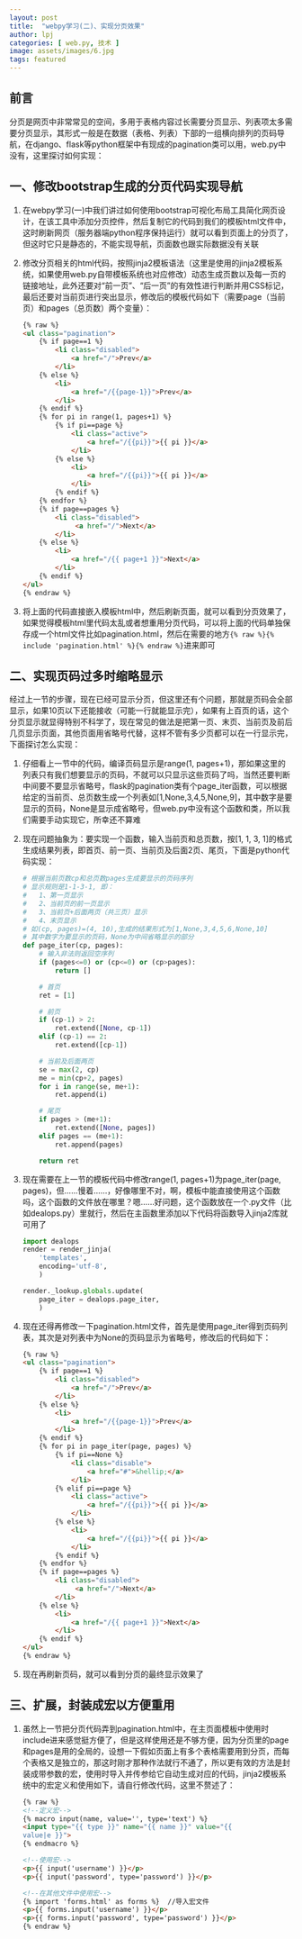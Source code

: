```yaml
---
layout: post
title:  "webpy学习(二)、实现分页效果"
author: lpj
categories: [ web.py, 技术 ]
image: assets/images/6.jpg
tags: featured
---
```


## 前言

分页是网页中非常常见的空间，多用于表格内容过长需要分页显示、列表项太多需要分页显示，其形式一般是在数据（表格、列表）下部的一组横向排列的页码导航，在django、flask等python框架中有现成的pagination类可以用，web.py中没有，这里探讨如何实现：

## 一、修改bootstrap生成的分页代码实现导航

1. 在webpy学习(一)中我们讲过如何使用bootstrap可视化布局工具简化网页设计，在该工具中添加分页控件，然后复制它的代码到我们的模板html文件中，这时刷新网页（服务器端python程序保持运行）就可以看到页面上的分页了，但这时它只是静态的，不能实现导航，页面数也跟实际数据没有关联

2. 修改分页相关的html代码，按照jinja2模板语法（这里是使用的jinja2模板系统，如果使用web.py自带模板系统也对应修改）动态生成页数以及每一页的链接地址，此外还要对“前一页”、“后一页”的有效性进行判断并用CSS标记，最后还要对当前页进行突出显示，修改后的模板代码如下（需要page（当前页）和pages（总页数）两个变量）：
    ```html
    {% raw %}
    <ul class="pagination">
        {% if page==1 %}
            <li class="disabled">
                <a href="/">Prev</a>
            </li>
        {% else %}
            <li>
                <a href="/{{page-1}}">Prev</a>
            </li>
        {% endif %}
        {% for pi in range(1, pages+1) %}
            {% if pi==page %}
                <li class="active">
                    <a href="/{{pi}}">{{ pi }}</a>
                </li>
            {% else %}
                <li>
                    <a href="/{{pi}}">{{ pi }}</a>
                </li>
            {% endif %}
        {% endfor %}
        {% if page==pages %}
            <li class="disabled">
                 <a href="/">Next</a>
            </li>
        {% else %}
            <li>
                <a href="/{{ page+1 }}">Next</a>
            </li>
        {% endif %}
    </ul>
    {% endraw %}
    ```  
  
3. 将上面的代码直接嵌入模板html中，然后刷新页面，就可以看到分页效果了，如果觉得模板html里代码太乱或者想重用分页代码，可以将上面的代码单独保存成一个html文件比如pagination.html，然后在需要的地方`{% raw %}{% include 'pagination.html' %}{% endraw %}`进来即可

## 二、实现页码过多时缩略显示

经过上一节的步骤，现在已经可显示分页，但这里还有个问题，那就是页码会全部显示，如果10页以下还能接收（可能一行就能显示完），如果有上百页的话，这个分页显示就显得特别不科学了，现在常见的做法是把第一页、末页、当前页及前后几页显示页面，其他页面用省略号代替，这样不管有多少页都可以在一行显示完，下面探讨怎么实现：

1. 仔细看上一节中的代码，编译页码显示是range(1, pages+1)，那如果这里的列表只有我们想要显示的页码，不就可以只显示这些页码了吗，当然还要判断中间要不要显示省略号，flask的pagination类有个page_iter函数，可以根据给定的当前页、总页数生成一个列表如[1,None,3,4,5,None,9]，其中数字是要显示的页码，None是显示成省略号，但web.py中没有这个函数和类，所以我们需要手动实现它，所幸还不算难

2. 现在问题抽象为：要实现一个函数，输入当前页和总页数，按[1, 1, 3, 1]的格式生成结果列表，即首页、前一页、当前页及后面2页、尾页，下面是python代码实现：  

    ```python
    # 根据当前页数cp和总页数pages生成要显示的页码序列
    # 显示规则是1-1-3-1, 即：
    #   1、第一页显示
    #   2、当前页的前一页显示
    #   3、当前页+后面两页（共三页）显示
    #   4、末页显示
    # 如(cp, pages)=(4, 10),生成的结果形式为[1,None,3,4,5,6,None,10]
    # 其中数字为要显示的页码，None为中间省略显示的部分
    def page_iter(cp, pages):
        # 输入非法则返回空序列
        if (pages<=0) or (cp<=0) or (cp>pages):
            return []

        # 首页
        ret = [1]

        # 前页
        if (cp-1) > 2:
            ret.extend([None, cp-1])
        elif (cp-1) == 2:
            ret.extend([cp-1])

        # 当前及后面两页
        se = max(2, cp)
        me = min(cp+2, pages) 
        for i in range(se, me+1):
            ret.append(i)

        # 尾页
        if pages > (me+1):
            ret.extend([None, pages])
        elif pages == (me+1):
            ret.append(pages)

        return ret
    ```

3. 现在需要在上一节的模板代码中修改range(1, pages+1)为page_iter(page, pages)，但……慢着……，好像哪里不对，啊，模板中能直接使用这个函数吗，这个函数的文件放在哪里？嗯……好问题，这个函数放在一个.py文件（比如dealops.py）里就行，然后在主函数里添加以下代码将函数导入jinja2库就可用了
    ```python
    import dealops
    render = render_jinja(
        'templates',
        encoding='utf-8',
        )

    render._lookup.globals.update(
        page_iter = dealops.page_iter,
        )
    ```

4. 现在还得再修改一下pagination.html文件，首先是使用page_iter得到页码列表，其次是对列表中为None的页码显示为省略号，修改后的代码如下：
    ```html
    {% raw %}
    <ul class="pagination">
        {% if page==1 %}
            <li class="disabled">
                <a href="/">Prev</a>
            </li>
        {% else %}
            <li>
                <a href="/{{page-1}}">Prev</a>
            </li>
        {% endif %}
        {% for pi in page_iter(page, pages) %}
            {% if pi==None %}
                <li class="disable">
                    <a href="#">&hellip;</a>
                </li>
            {% elif pi==page %}
                <li class="active">
                    <a href="/{{pi}}">{{ pi }}</a>
                </li>
            {% else %}
                <li>
                    <a href="/{{pi}}">{{ pi }}</a>
                </li>
            {% endif %}
        {% endfor %}
        {% if page==pages %}
            <li class="disabled">
                 <a href="/">Next</a>
            </li>
        {% else %}
            <li>
                <a href="/{{ page+1 }}">Next</a>
            </li>
        {% endif %}
    </ul>
    {% endraw %}
    ```

5. 现在再刷新页码，就可以看到分页的最终显示效果了

## 三、扩展，封装成宏以方便重用

1. 虽然上一节把分页代码弄到pagination.html中，在主页面模板中使用时include进来感觉挺方便了，但是这样使用还是不够方便，因为分页里的page和pages是用的全局的，设想一下假如页面上有多个表格需要用到分页，而每个表格又是独立的，那这时刚才那种作法就行不通了，所以更有效的方法是封装成带参数的宏，使用时导入并传参给它自动生成对应的代码，jinja2模板系统中的宏定义和使用如下，请自行修改代码，这里不赘述了：
    ```html
    {% raw %}
    <!--定义宏-->
    {% macro input(name, value='', type='text') %}
    <input type="{{ type }}" name="{{ name }}" value="{{
    value|e }}">
    {% endmacro %}

    <!--使用宏-->
    <p>{{ input('username') }}</p>
    <p>{{ input('password', type='password') }}</p>
    
    <!--在其他文件中使用宏-->
    {% import 'forms.html' as forms %}  //导入宏文件
    <p>{{ forms.input('username') }}</p>
    <p>{{ forms.input('password', type='password') }}</p>
    {% endraw %}
    ```

